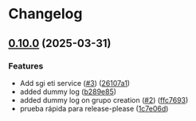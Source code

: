 # Changelog

## [0.10.0](https://github.com/didiez/hercules-sgi-monorepo-ci-poc/compare/v0.9.0...v0.10.0) (2025-03-31)


### Features

* Add sgi eti service ([#3](https://github.com/didiez/hercules-sgi-monorepo-ci-poc/issues/3)) ([26107a1](https://github.com/didiez/hercules-sgi-monorepo-ci-poc/commit/26107a13c8ec7a9cd9c8427d1f5ca37a20018f15))
* added dummy log ([b289e85](https://github.com/didiez/hercules-sgi-monorepo-ci-poc/commit/b289e858bc4d6000455fc2829e3364872c304659))
* added dummy log on grupo creation ([#2](https://github.com/didiez/hercules-sgi-monorepo-ci-poc/issues/2)) ([ffc7693](https://github.com/didiez/hercules-sgi-monorepo-ci-poc/commit/ffc76932a8ecf85de765047e3cc78c39f5da2ae4))
* prueba rápida para release-please ([1c7e06d](https://github.com/didiez/hercules-sgi-monorepo-ci-poc/commit/1c7e06d30e5c47e812b542568b839fbe983ecf7c))
